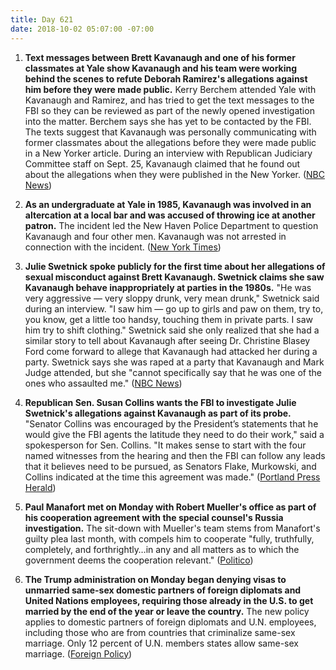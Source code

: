 ```yaml
---
title: Day 621
date: 2018-10-02 05:07:00 -07:00
---
```


1. **Text messages between Brett Kavanaugh and one of his former classmates at Yale show Kavanaugh and his team were working behind the scenes to refute Deborah Ramirez's allegations against him before they were made public.** Kerry Berchem attended Yale with Kavanaugh and Ramirez, and has tried to get the text messages to the FBI so they can be reviewed as part of the newly opened investigation into the matter. Berchem says she has yet to be contacted by the FBI. The texts suggest that Kavanaugh was personally communicating with former classmates about the allegations before they were made public in a New Yorker article. During an interview with Republican Judiciary Committee staff on Sept. 25, Kavanaugh claimed that he found out about the allegations when they were published in the New Yorker. ([NBC News](https://www.nbcnews.com/politics/supreme-court/mutual-friend-ramirez-kavanaugh-anxious-come-forward-evidence-n915566))

2. **As an undergraduate at Yale in 1985, Kavanaugh was involved in an altercation at a local bar and was accused of throwing ice at another patron.** The incident led the New Haven Police Department to question Kavanaugh and four other men. Kavanaugh was not arrested in connection with the incident. ([New York Times](https://www.nytimes.com/2018/10/01/us/politics/kavanaugh-bar-fight.html))

3. **Julie Swetnick spoke publicly for the first time about her allegations of sexual misconduct against Brett Kavanaugh. Swetnick claims she saw Kavanaugh behave inappropriately at parties in the 1980s.** "He was very aggressive — very sloppy drunk, very mean drunk," Swetnick said during an interview. "I saw him — go up to girls and paw on them, try to, you know, get a little too handsy, touching them in private parts. I saw him try to shift clothing." Swetnick said she only realized that she had a similar story to tell about Kavanaugh after seeing Dr. Christine Blasey Ford come forward to allege that Kavanaugh had attacked her during a party. Swetnick says she was raped at a party that Kavanaugh and Mark Judge attended, but she "cannot specifically say that he was one of the ones who assaulted me." ([NBC News](https://www.nbcnews.com/politics/supreme-court/kavanaugh-accuser-julie-swetnick-speaks-out-sexual-abuse-allegations-n915641))

4. **Republican Sen. Susan Collins wants the FBI to investigate Julie Swetnick's allegations against Kavanaugh as part of its probe.** "Senator Collins was encouraged by the President’s statements that he would give the FBI agents the latitude they need to do their work," said a spokesperson for Sen. Collins. "It makes sense to start with the four named witnesses from the hearing and then the FBI can follow any leads that it believes need to be pursued, as Senators Flake, Murkowski, and Collins indicated at the time this agreement was made." ([Portland Press Herald](https://www.pressherald.com/2018/10/01/sen-collins-wants-swetnick-interviewed-as-part-of-broader-investigation-into-kavanaugh/))

5. **Paul Manafort met on Monday with Robert Mueller's office as part of his cooperation agreement with the special counsel's Russia investigation.** The sit-down with Mueller's team stems from Manafort's guilty plea last month, with compels him to cooperate "fully, truthfully, completely, and forthrightly…in any and all matters as to which the government deems the cooperation relevant." ([Politico](https://www.politico.com/story/2018/10/01/paul-manafort-meets-mueller-prosecutors-855388))

6. **The Trump administration on Monday began denying visas to unmarried same-sex domestic partners of foreign diplomats and United Nations employees, requiring those already in the U.S. to get married by the end of the year or leave the country.** The new policy applies to domestic partners of foreign diplomats and U.N. employees, including those who are from countries that criminalize same-sex marriage. Only 12 percent of U.N. members states allow same-sex marriage. ([Foreign Policy](https://foreignpolicy.com/2018/10/01/trump-administration-to-deny-visas-to-same-sex-partners-of-diplomats-un-officials-gay-lgbt/))